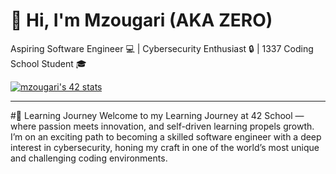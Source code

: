 # 👋 Hi, I'm Mzougari (AKA ZERO)
Aspiring Software Engineer 💻 | Cybersecurity Enthusiast 🔒 | 1337 Coding School Student 🎓

[![mzougari's 42 stats](https://badge.mediaplus.ma/binary/mzougari)](https://github.com/oakoudad/badge42)

-----------------------------------------------------------------------------------------------------------------------------------------------------------------------------------------------------------------------------------------------------------
#🚀 Learning Journey
Welcome to my Learning Journey at 42 School — where passion meets innovation, and self-driven learning propels growth. I’m on an exciting path to becoming a skilled software engineer with a deep interest in cybersecurity, honing my craft in one of the world’s most unique and challenging coding environments.
